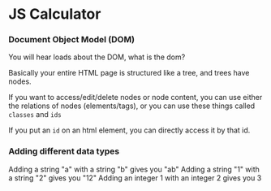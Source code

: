 # JS Calculator

### Document Object Model (DOM)

You will hear loads about the DOM, what is the dom?

Basically your entire HTML page is structured like a tree, and trees have nodes.

If you want to access/edit/delete nodes or node content, you can use either the relations of nodes (elements/tags), or you can use these things called `classes` and `ids`

If you put an `id` on an html element, you can directly access it by that id.

### Adding different data types

Adding a string "a" with a string "b" gives you "ab"
Adding a string "1" with a string "2" gives you "12"
Adding an integer 1 with an integer 2 gives you 3